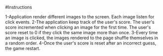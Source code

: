 #Instructions


1-Application render different images to the screen. Each image listen for click events.
2-The application keep track of the user's score. The user's score incremented when clicking an image for the first time. The user's score reset to 0 if they click the same image more than once.
3-Every time an image is clicked, the images rendered to the page shuffle themselves in a random order.
4-Once the user's score is reset after an incorrect guess, the game restart.
